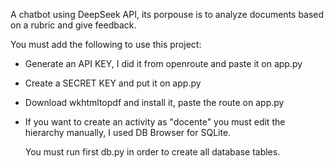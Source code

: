 A chatbot using DeepSeek API, its porpouse is to analyze documents based on a rubric and give feedback.

You must add the following to use this project:

- Generate an API KEY, I did it from openroute and paste it on app.py
- Create a SECRET KEY and put it on app.py
- Download wkhtmltopdf and install it, paste the route on app.py
- If you want to create an activity as "docente" you must edit the hierarchy manually, I used DB Browser for SQLite.

  You must run first db.py in order to create all database tables.

